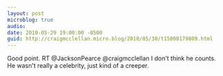 ```yaml
---
layout: post
microblog: true
audio: 
date: 2010-05-29 19:00:00 -0500
guid: http://craigmcclellan.micro.blog/2010/05/30/t15008179809.html
---
```

Good point. RT @JacksonPearce @craigmcclellan I don't think he counts. He wasn't really a celebrity, just kind of a creeper.
